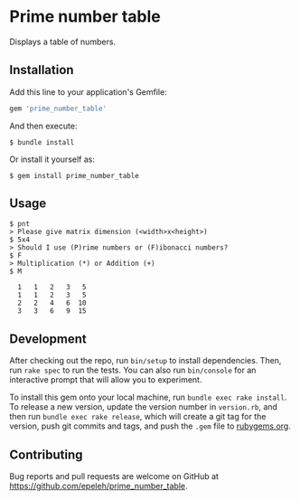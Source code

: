 # Prime number table

Displays a table of numbers.

## Installation

Add this line to your application's Gemfile:

```ruby
gem 'prime_number_table'
```

And then execute:

    $ bundle install

Or install it yourself as:

    $ gem install prime_number_table

## Usage

    $ pnt
    > Please give matrix dimension (<width>x<height>)
    $ 5x4
    > Should I use (P)rime numbers or (F)ibonacci numbers?
    $ F
    > Multiplication (*) or Addition (+)
    $ M

      1   1   2   3   5
      1   1   2   3   5
      2   2   4   6  10
      3   3   6   9  15

## Development

After checking out the repo, run `bin/setup` to install dependencies. Then, run `rake spec` to run the tests. You can also run `bin/console` for an interactive prompt that will allow you to experiment.

To install this gem onto your local machine, run `bundle exec rake install`. To release a new version, update the version number in `version.rb`, and then run `bundle exec rake release`, which will create a git tag for the version, push git commits and tags, and push the `.gem` file to [rubygems.org](https://rubygems.org).

## Contributing

Bug reports and pull requests are welcome on GitHub at https://github.com/epeleh/prime_number_table.
